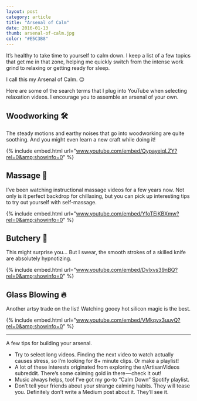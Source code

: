 ```yaml
---
layout: post
category: article
title: "Arsenal of Calm"
date: 2016-01-13
thumb: arsenal-of-calm.jpg
color: "#E5C3B8"
---
```


It’s healthy to take time to yourself to calm down. I keep a list of a few topics that get me in that zone, helping me quickly switch from the intense work grind to relaxing or getting ready for sleep.

I call this my Arsenal of Calm. 😌

Here are some of the search terms that I plug into YouTube when selecting relaxation videos. I encourage you to assemble an arsenal of your own.

## Woodworking 🛠

The steady motions and earthy noises that go into woodworking are quite soothing. And you might even learn a new craft while doing it!

{% include embed.html url="www.youtube.com/embed/QypayeiqLZY?rel=0&amp;showinfo=0" %}


## Massage 👐

I’ve been watching instructional massage videos for a few years now. Not only is it perfect backdrop for chillaxing, but you can pick up interesting tips to try out yourself with self-massage.

{% include embed.html url="www.youtube.com/embed/YfoTEiKBXmw?rel=0&amp;showinfo=0" %}

## Butchery 🍖

This might surprise you… But I swear, the smooth strokes of a skilled knife are absolutely hypnotizing.


{% include embed.html url="www.youtube.com/embed/DvIxvs39nBQ?rel=0&amp;showinfo=0" %}

## Glass Blowing 🔥

Another artsy trade on the list! Watching gooey hot silicon magic is the best.

{% include embed.html url="www.youtube.com/embed/VMkqvx3uuvQ?rel=0&amp;showinfo=0" %}

---

A few tips for building your arsenal.

- Try to select long videos. Finding the next video to watch actually causes stress, so I’m looking for 8+ minute clips. Or make a playlist!
- A lot of these interests originated from exploring the r/ArtisanVideos subreddit. There’s some calming gold in there — check it out!
- Music always helps, too! I’ve got my go-to “Calm Down” Spotify playlist.
- Don’t tell your friends about your strange calming habits. They will tease you. Definitely don’t write a Medium post about it. They’ll see it.
